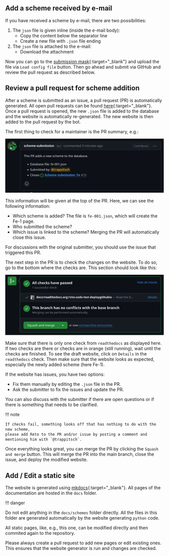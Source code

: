 ## Add a scheme received by e-mail

If you have received a scheme by e-mail, 
there are two possibilities:

1. The `json` file is given inline (inside the e-mail body):
   - Copy the content below the separator line
   - Create a new file with `.json` file ending
2. The `json` file is attached to the e-mail:
   - Download the attachment

Now you can go to the 
[submission mask](https://rims-code.github.io/rimsdb_scheme_submission/){:target="_blank"}
and upload the file via `Load config file` button.
Then go ahead and submit via GitHub and review the pull request as described below.

## Review a pull request for scheme addition

After a scheme is submitted as an issue,
a pull request (PR) is automatically generated.
All open pull requests can be found
[here](https://github.com/RIMS-Code/rims-code.github.io/pulls){:target="_blank"}.
Once a pull request is opened, 
the new `.json` file is added to the database
and the website is automatically re-generated. 
The new website is then added to the pull request by the bot.

The first thing to check for a maintainer is the PR summary, e.g.:

![PR summary example](assets/maint_manual_pr_info.png)

This information will be given at the top of the PR.
Here, we can see the following information:

- Which scheme is added? The file is `fe-001.json`, which will create the Fe-1 page.
- Who submitted the scheme?
- Which issue is linked to the scheme? Merging the PR will automatically close this issue.

For discussions with the original submitter, 
you should use the issue that triggered this PR.

The next step in the PR is to check the changes on the website.
To do so, go to the bottom where the checks are.
This section should look like this:

![PR checks example](assets/maint_manual_pr_checks.png)

Make sure that there is only one check from `readthedocs` as displayed here.
If two checks are there or checks are in orange (still running),
wait until the checks are finished.
To see the draft website, click on `Details` in the `readthedocs` check.
Then make sure that the website looks as expected, 
especially the newly added scheme (here Fe-1).

If the website has issues, you have two options:

- Fix them manually by editing the `.json` file in the PR.
- Ask the submitter to fix the issues and update the PR.

You can also discuss with the submitter if there are open questions
or if there is something that needs to be clarified.

!!! note 

    If checks fail, something looks off that has nothing to do with the new scheme,
    please add Reto to the PR and/or issue by posting a comment and 
    mentioning him with `@trappitsch`.

Once everything looks great, you can merge the PR 
by clicking the `Squash and merge` button.
This will merge the PR into the main branch, 
close the issue, 
and deploy the modified website.

## Add / Edit a static site

The website is generated using 
[mkdocs](https://www.mkdocs.org/){:target="_blank"}.
All pages of the documentation are hosted in the `docs` folder. 

!!! danger
   
   Do not edit anything in the `docs/schemes` folder directly.
   All the files in this folder are generated automatically
   by the website generating `python` code.

All static pages, like, e.g., this one,
can be modified directly and then commited again to the repository.

Please always create a pull request to add new pages or edit existing ones.
This ensures that the website generator is run and changes are checked.
